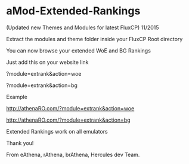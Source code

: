 # aMod-Extended-Rankings

(Updated new Themes and Modules for latest FluxCP) 11/2015

Extract the modules and theme folder inside your FluxCP Root directory

You can now browse your extended WoE and BG Rankings

Just add this on your website link

?module=extrank&action=woe

?module=extrank&action=bg

Example 

http://athenaRO.com/?module=extrank&action=woe

http://athenaRO.com/?module=extrank&action=bg

Extended Rankings work on all emulators



Thank you!

From eAthena, rAthena, brAthena, Hercules dev Team.
